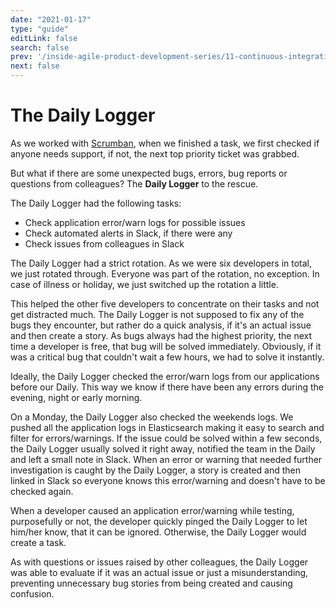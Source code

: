 ```yaml
---
date: "2021-01-17"
type: "guide"
editLink: false
search: false
prev: '/inside-agile-product-development-series/11-continuous-integration-deployment/'
next: false
---
```


# The Daily Logger

As we worked with [Scrumban](/inside-agile-product-development-series/05-agile-development-scrumban/), when we finished a task, we first checked if anyone needs support, if not, the next top priority ticket was grabbed.

But what if there are some unexpected bugs, errors, bug reports or questions from colleagues?
The **Daily Logger** to the rescue.

The Daily Logger had the following tasks:

* Check application error/warn logs for possible issues
* Check automated alerts in Slack, if there were any
* Check issues from colleagues in Slack

The Daily Logger had a strict rotation.
As we were six developers in total, we just rotated through.
Everyone was part of the rotation, no exception.
In case of illness or holiday, we just switched up the rotation a little.

This helped the other five developers to concentrate on their tasks and not get distracted much.
The Daily Logger is not supposed to fix any of the bugs they encounter, but rather do a quick analysis, if it's an actual issue and then create a story.
As bugs always had the highest priority, the next time a developer is free, that bug will be solved immediately.
Obviously, if it was a critical bug that couldn't wait a few hours, we had to solve it instantly.

Ideally, the Daily Logger checked the error/warn logs from our applications before our Daily.
This way we know if there have been any errors during the evening, night or early morning.

On a Monday, the Daily Logger also checked the weekends logs.
We pushed all the application logs in Elasticsearch making it easy to search and filter for errors/warnings.
If the issue could be solved within a few seconds, the Daily Logger usually solved it right away, notified the team in the Daily and left a small note in Slack.
When an error or warning that needed further investigation is caught by the Daily Logger, a story is created and then linked in Slack so everyone knows this error/warning and doesn't have to be checked again.

When a developer caused an application error/warning while testing, purposefully or not, the developer quickly pinged the Daily Logger to let him/her know, that it can be ignored.
Otherwise, the Daily Logger would create a task.

As with questions or issues raised by other colleagues, the Daily Logger was able to evaluate if it was an actual issue or just a misunderstanding, preventing unnecessary bug stories from being created and causing confusion.